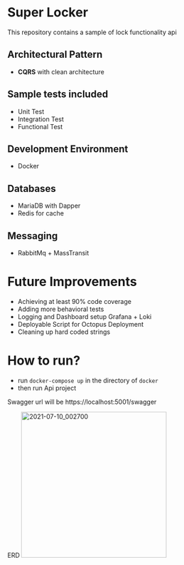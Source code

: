 # Super Locker
This repository contains a sample of lock functionality api

## Architectural Pattern
- **CQRS** with clean architecture
## Sample tests included
- Unit Test
- Integration Test
- Functional Test

## Development Environment
- Docker

## Databases
- MariaDB with Dapper
- Redis for cache

## Messaging
- RabbitMq + MassTransit

# Future Improvements
- Achieving at least 90% code coverage
- Adding more behavioral tests
- Logging and Dashboard setup Grafana + Loki
- Deployable Script for Octopus Deployment
- Cleaning up hard coded strings


# How to run?
- run `docker-compose up` in the directory of `docker`
- then run Api project

Swagger url will be https://localhost:5001/swagger

ERD
<img width="327" alt="2021-07-10_002700" src="https://user-images.githubusercontent.com/2369887/125115538-a7c1f080-e115-11eb-8d9f-8d6a6126a9e7.png">


